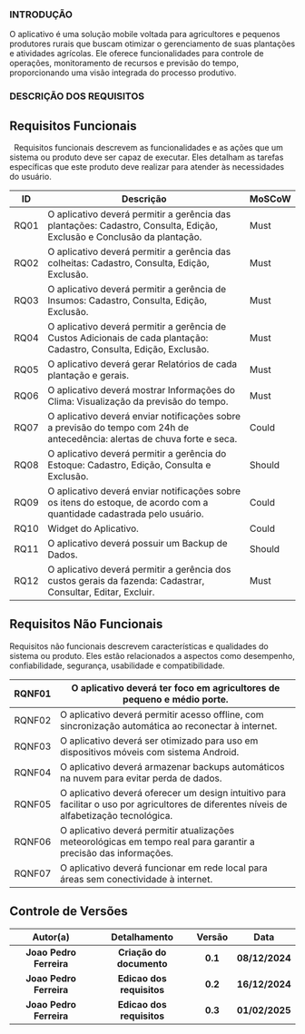 ### **INTRODUÇÃO**

O aplicativo é uma solução mobile voltada para agricultores e pequenos produtores rurais que buscam otimizar o gerenciamento de suas plantações e atividades agrícolas. Ele oferece funcionalidades para controle de operações, monitoramento de recursos e previsão do tempo, proporcionando uma visão integrada do processo produtivo.

### **DESCRIÇÃO DOS REQUISITOS**
## **Requisitos Funcionais**

  Requisitos funcionais descrevem as funcionalidades e as ações que um sistema ou produto deve ser capaz de executar. Eles detalham as tarefas específicas que este produto deve realizar para atender às necessidades do usuário.

| **ID**  | **Descrição**                                                                                                                        | **MoSCoW** |
|---------|--------------------------------------------------------------------------------------------------------------------------------------|------------|
| RQ01    | O aplicativo deverá permitir a gerência das plantações: Cadastro, Consulta, Edição, Exclusão e Conclusão da plantação.                | Must       |
| RQ02    | O aplicativo deverá permitir a gerência das colheitas: Cadastro, Consulta, Edição, Exclusão.                                          | Must       |
| RQ03    | O aplicativo deverá permitir a gerência de Insumos: Cadastro, Consulta, Edição, Exclusão.                                             | Must       |
| RQ04    | O aplicativo deverá permitir a gerência de Custos Adicionais de cada plantação: Cadastro, Consulta, Edição, Exclusão.                 | Must       |
| RQ05    | O aplicativo deverá gerar Relatórios de cada plantação e gerais.                                                                      | Must       |
| RQ06    | O aplicativo deverá mostrar Informações do Clima: Visualização da previsão do tempo.                                                  | Must       |
| RQ07    | O aplicativo deverá enviar notificações sobre a previsão do tempo com 24h de antecedência: alertas de chuva forte e seca.             | Could      |
| RQ08    | O aplicativo deverá permitir a gerência do Estoque: Cadastro, Edição, Consulta e Exclusão.                                            | Should     |
| RQ09    | O aplicativo deverá enviar notificações sobre os itens do estoque, de acordo com a quantidade cadastrada pelo usuário.                | Could      |
| RQ10    | Widget do Aplicativo.                                                                                                                 | Could      |
| RQ11    | O aplicativo deverá possuir um Backup de Dados.                                                                                       | Should     |
| RQ12    | O aplicativo deverá permitir a gerência dos custos gerais da fazenda: Cadastrar, Consultar, Editar, Excluir.                          | Must       |



## **Requisitos Não Funcionais**

Requisitos não funcionais descrevem características e qualidades do sistema ou produto. Eles estão relacionados a aspectos como desempenho, confiabilidade, segurança, usabilidade e compatibilidade.

| RQNF01 | O aplicativo deverá ter foco em agricultores de pequeno e médio porte.                                                                       |
| :----: | ----------------------------------------------------------------------------------------------------------------------                       |
| RQNF02 | O aplicativo deverá permitir acesso offline, com sincronização automática ao reconectar à internet.                                          |
| RQNF03 | O aplicativo deverá ser otimizado para uso em dispositivos móveis com sistema Android.                                                       |
| RQNF04 | O aplicativo deverá armazenar backups automáticos na nuvem para evitar perda de dados.                                                       |
| RQNF05 | O aplicativo deverá oferecer um design intuitivo para facilitar o uso por agricultores de diferentes níveis de alfabetização tecnológica.    |
| RQNF06 | O aplicativo deverá permitir atualizações meteorológicas em tempo real para garantir a precisão das informações.                             |
| RQNF07 | O aplicativo deverá funcionar em rede local para áreas sem conectividade à internet.                                                         |

## **Controle de Versões**

|            **Autor(a)**             |       **Detalhamento**       | **Versão** |    **Data**    |
| :---------------------------------: | :--------------------------: | :--------: | :------------: |
|        **Joao Pedro Ferreira**      |   **Criação do documento**   |  **0.1**   | **08/12/2024** |
|        **Joao Pedro Ferreira**      |   **Edicao dos requisitos**   |  **0.2**   | **16/12/2024** |
|        **Joao Pedro Ferreira**      |   **Edicao dos requisitos**   |  **0.3**   | **01/02/2025** |

